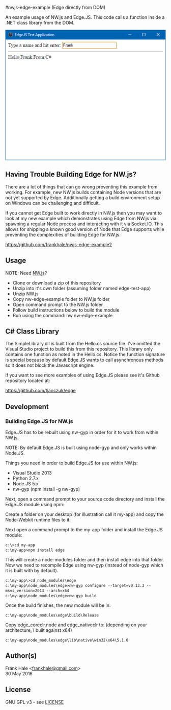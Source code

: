 #nwjs-edge-example (Edge directly from DOM)

An example usage of NW.js and Edge.JS. This code calls a function inside
a .NET class library from the DOM.

![NWJS-Edge-Example-Screenshot](screenshots/nwjs-edge-example.png)

## Having Trouble Building Edge for NW.js?

There are a lot of things that can go wrong preventing this example from
working. For example, new NW.js builds containing Node versions that are not yet
supported by Edge. Additionally getting a build environment setup on Windows can
be challenging and difficult.

If you cannot get Edge built to work directly in NW.js then you may want to look
at my new example which demonstrates using Edge from NW.js via spawning a regular
Node process and interacting with it via Socket.IO. This allows for shipping a
known good version of Node that Edge supports while preventing the complexities
of building Edge for NW.js.

https://github.com/frankhale/nwjs-edge-example2

## Usage

NOTE: Need [NW.js](http://nwjs.io/)?

- Clone or download a zip of this repository
- Unzip into it's own folder (assuming folder named edge-test-app)
- Unzip NW.js
- Copy nw-edge-example folder to NW.js folder
- Open command prompt to the NW.js folder
- Follow build instructions below to build the module
- Run using the command: nw nw-edge-example

## C# Class Library

The SimpleLibrary.dll is built from the Hello.cs source file. I've omitted the
Visual Studio project to build this from this repository. This library only
contains one function as noted in the Hello.cs. Notice the function signature
is special because by default Edge.JS wants to call asynchronous methods so it
does not block the Javascript engine.

If you want to see more examples of using Edge.JS please see it's Github
repository located at:

https://github.com/tjanczuk/edge

## Development

### Building Edge.JS for NW.js

Edge.JS has to be rebuilt using nw-gyp in order for it to work from within
NW.js.

NOTE: By default Edge.JS is built using node-gyp and only works within Node.JS.

Things you need in order to build Edge.JS for use within NW.js:

- Visual Studio 2013
- Python 2.7.x
- Node.JS 5.x
- nw-gyp (npm install -g nw-gyp)

Next, open a command prompt to your source code directory and install the
Edge.JS module using npm:

Create a folder on your desktop (for illustration call it my-app) and copy the
Node-Webkit runtime files to it.

Next open a command prompt to the my-app folder and install the Edge.JS module:

```
c:\>cd my-app
c:\my-app>npm install edge
```

This will create a node-modules folder and then install edge into that folder.
Now we need to recompile Edge using nw-gyp (instead of node-gyp which it is
built with by default).

```
c:\my-app\>cd node_modules\edge
c:\my-app\node_modules\edge>nw-gyp configure --target=v0.13.3 --msvs_version=2013 --arch=x64
c:\my-app\node_modules\edge>nw-gyp build
```

Once the build finishes, the new module will be in:

```
c:\my-app\node_modules\edge\build\Release
```

Copy edge_coreclr.node and edge_nativeclr to: (depending on your architecture, I built against x64)

```
c:\my-app\node_modules\edge\lib\native\win32\x64\5.1.0
```

## Author(s)

Frank Hale &lt;frankhale@gmail.com&gt;  
30 May 2016

## License

GNU GPL v3 - see [LICENSE](LICENSE)

